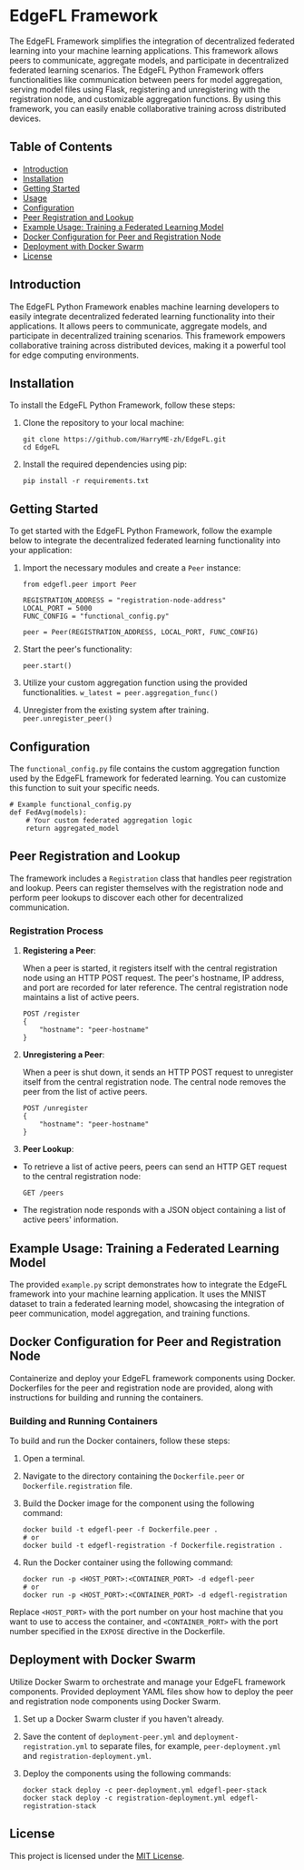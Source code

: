 # EdgeFL Framework

The EdgeFL Framework simplifies the integration of decentralized federated learning into your machine learning applications. This framework allows peers to communicate, aggregate models, and participate in decentralized federated learning scenarios. The EdgeFL Python Framework offers functionalities like communication between peers for model aggregation, serving model files using Flask, registering and unregistering with the registration node, and customizable aggregation functions. By using this framework, you can easily enable collaborative training across distributed devices.

## Table of Contents

- [Introduction](#introduction)
- [Installation](#installation)
- [Getting Started](#getting-started)
- [Usage](#usage)
- [Configuration](#configuration)
- [Peer Registration and Lookup](#peer-registration-and-lookup)
- [Example Usage: Training a Federated Learning Model](#example-usage-training-a-federated-learning-model)
- [Docker Configuration for Peer and Registration Node](#docker-configuration-for-peer-and-registration-node)
- [Deployment with Docker Swarm](#deployment-with-docker-swarm)
- [License](#license)

## Introduction

The EdgeFL Python Framework enables machine learning developers to easily integrate decentralized federated learning functionality into their applications. It allows peers to communicate, aggregate models, and participate in decentralized training scenarios. This framework empowers collaborative training across distributed devices, making it a powerful tool for edge computing environments.

## Installation

To install the EdgeFL Python Framework, follow these steps:

1. Clone the repository to your local machine:

    ```
   git clone https://github.com/HarryME-zh/EdgeFL.git
   cd EdgeFL
   ```

2. Install the required dependencies using pip:
      ```
   pip install -r requirements.txt
   ```
 

## Getting Started

To get started with the EdgeFL Python Framework, follow the example below to integrate the decentralized federated learning functionality into your application:

1.  Import the necessary modules and create a `Peer` instance:
    
    ```
    from edgefl.peer import Peer
    
    REGISTRATION_ADDRESS = "registration-node-address"
    LOCAL_PORT = 5000
    FUNC_CONFIG = "functional_config.py"
    
    peer = Peer(REGISTRATION_ADDRESS, LOCAL_PORT, FUNC_CONFIG)
    ```
2.  Start the peer's functionality:
    
    `peer.start()` 
    
3.  Utilize your custom aggregation function using the provided functionalities.
    `w_latest = peer.aggregation_func()`

4. Unregister from the existing system after training.
    `peer.unregister_peer()`
    

## Configuration

The `functional_config.py` file contains the custom aggregation function used by the EdgeFL framework for federated learning. You can customize this function to suit your specific needs.

```
# Example functional_config.py
def FedAvg(models):
    # Your custom federated aggregation logic
    return aggregated_model
```
## Peer Registration and Lookup

The framework includes a `Registration` class that handles peer registration and lookup. Peers can register themselves with the registration node and perform peer lookups to discover each other for decentralized communication.

### Registration Process

1.  **Registering a Peer**:
    
    When a peer is started, it registers itself with the central registration node using an HTTP POST request. The peer's hostname, IP address, and port are recorded for later reference. The central registration node maintains a list of active peers.

    ```
    POST /register
    {
        "hostname": "peer-hostname"
    }
    ``` 
    
2.  **Unregistering a Peer**:
    
    When a peer is shut down, it sends an HTTP POST request to unregister itself from the central registration node. The central node removes the peer from the list of active peers.
    
    ```
    POST /unregister
    {
        "hostname": "peer-hostname"
    }
    ```
    

3. **Peer Lookup**:

-   To retrieve a list of active peers, peers can send an HTTP GET request to the central registration node:
    
    `GET /peers` 
    
-   The registration node responds with a JSON object containing a list of active peers' information.
    

## Example Usage: Training a Federated Learning Model

The provided `example.py` script demonstrates how to integrate the EdgeFL framework into your machine learning application. It uses the MNIST dataset to train a federated learning model, showcasing the integration of peer communication, model aggregation, and training functions.

## Docker Configuration for Peer and Registration Node

Containerize and deploy your EdgeFL framework components using Docker. Dockerfiles for the peer and registration node are provided, along with instructions for building and running the containers.

### Building and Running Containers

To build and run the Docker containers, follow these steps:

1.  Open a terminal.
    
2.  Navigate to the directory containing the `Dockerfile.peer` or `Dockerfile.registration` file.
    
3.  Build the Docker image for the component using the following command:
    
    ```
	docker build -t edgefl-peer -f Dockerfile.peer .
    # or
    docker build -t edgefl-registration -f Dockerfile.registration .
	```
    
4.  Run the Docker container using the following command:

    ```
	docker run -p <HOST_PORT>:<CONTAINER_PORT> -d edgefl-peer
    # or
    docker run -p <HOST_PORT>:<CONTAINER_PORT> -d edgefl-registration
    ```
    
Replace `<HOST_PORT>` with the port number on your host machine that you want to use to access the container, and `<CONTAINER_PORT>` with the port number specified in the `EXPOSE` directive in the Dockerfile.

## Deployment with Docker Swarm

Utilize Docker Swarm to orchestrate and manage your EdgeFL framework components. Provided deployment YAML files show how to deploy the peer and registration node components using Docker Swarm.

1.  Set up a Docker Swarm cluster if you haven't already.
    
2.  Save the content of `deployment-peer.yml` and `deployment-registration.yml` to separate files, for example, `peer-deployment.yml` and `registration-deployment.yml`.
    
3.  Deploy the components using the following commands:
    
    ```
    docker stack deploy -c peer-deployment.yml edgefl-peer-stack
    docker stack deploy -c registration-deployment.yml edgefl-registration-stack
    ```

## License

This project is licensed under the [MIT License](https://github.com/git/git-scm.com/blob/main/MIT-LICENSE.txt).
